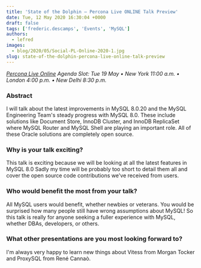 ```yaml
---
title: 'State of the Dolphin – Percona Live ONLINE Talk Preview'
date: Tue, 12 May 2020 16:30:04 +0000
draft: false
tags: ['frederic.descamps', 'Events', 'MySQL']
authors:
  - lefred
images:
  - blog/2020/05/Social-PL-Online-2020-1.jpg
slug: state-of-the-dolphin-percona-live-online-talk-preview
---
```


_[Percona Live Online](https://www.percona.com/live/conferences) Agenda Slot: Tue 19 May • New York 11:00 a.m. • London 4:00 p.m. • New Delhi 8:30 p.m._

### Abstract

I will talk about the latest improvements in MySQL 8.0.20 and the MySQL Engineering Team's steady progress with MySQL 8.0. These include solutions like Document Store, InnoDB Cluster, and InnoDB ReplicaSet where MySQL Router and MySQL Shell are playing an important role. All of these Oracle solutions are completely open source.

### Why is your talk exciting?

This talk is exciting because we will be looking at all the latest features in MySQL 8.0 Sadly my time will be probably too short to detail them all and cover the open source code contributions we've received from users.

### Who would benefit the most from your talk?

All MySQL users would benefit, whether newbies or veterans. You would be surprised how many people still have wrong assumptions about MySQL! So this talk is really for anyone seeking a fuller experience with MySQL, whether DBAs, developers, or others.

### What other presentations are you most looking forward to?

I'm always very happy to learn new things about Vitess from Morgan Tocker and ProxySQL from René Cannaò.